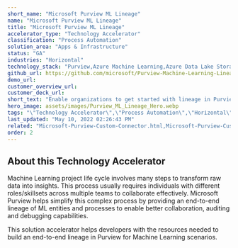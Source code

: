 ```yaml
---
short_name: "Microsoft Purview ML Lineage"
name: "Microsoft Purview ML Lineage"
title: "Microsoft Purview ML Lineage"
accelerator_type: "Technology Accelerator"
classification: "Process Automation"
solution_area: "Apps & Infrastructure"
status: "GA"
industries: "Horizontal"
technology_stack: "Purview,Azure Machine Learning,Azure Data Lake Storage,Synapse Analytics,Power BI"
github_url: https://github.com/microsoft/Purview-Machine-Learning-Lineage-Solution-Accelerator
demo_url: 
customer_overview_url: 
customer_deck_url: 
short_text: "Enable organizations to get started with lineage in Purview for Machine Learning scenarios"
hero_image: assets/images/Purview_ML_Lineage_Hero.webp
tags: "\"Technology Accelerator\",\"Process Automation\",\"Horizontal\",\"Purview\",\"Azure Machine Learning\",\"Azure Data Lake Storage\",\"Synapse Analytics\",\"Power BI\",\"Apps & Infrastructure\""
last_updated: "May 10, 2022 02:26:43 PM"
related: "Microsoft-Purview-Custom-Connector.html,Microsoft-Purview-Custom-Types-Tool.html,Data-Governance-Demo-Generator.html,Microsoft-Purview-Workshop.html"
order: 2
---
```

## About this Technology Accelerator

Machine Learning project life cycle involves many steps to transform raw data into insights. This process usually requires individuals with different roles/skillsets across multiple teams to collaborate effectively. Microsoft Purview helps simplify this complex process by providing an end-to-end lineage of ML entities and processes to enable better collaboration, auditing and debugging capabilities.

This solution accelerator helps developers with the resources needed to build an end-to-end lineage in Purview for Machine Learning scenarios.
